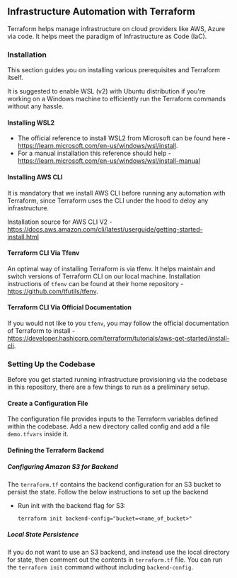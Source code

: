 ## Infrastructure Automation with Terraform

Terraform helps manage infrastructure on cloud providers like AWS, Azure via code. It helps meet the paradigm of Infrastructure as Code (IaC). 

### Installation

This section guides you on installing various prerequisites and Terraform itself.

It is suggested to enable WSL (v2) with Ubuntu distribution if you're working on a Windows machine to efficiently run the Terraform commands without any hassle.

#### Installing WSL2

- The official reference to install WSL2 from Microsoft can be found here - https://learn.microsoft.com/en-us/windows/wsl/install. 
- For a manual installation this reference should help - https://learn.microsoft.com/en-us/windows/wsl/install-manual

#### Installing AWS CLI

It is mandatory that we install AWS CLI before running any automation with Terraform, since Terraform uses the CLI under the hood to deloy any infrastructure. 

Installation source for AWS CLI V2 - https://docs.aws.amazon.com/cli/latest/userguide/getting-started-install.html

#### Terraform CLI Via Tfenv

An optimal way of installing Terraform is via tfenv. It helps maintain and switch versions of Terraform CLI on our local machine. 
Installation instructions of `tfenv` can be found at their home repository - https://github.com/tfutils/tfenv.

#### Terraform CLI Via Official Documentation

If you would not like to you `tfenv`, you may follow the official documentation of Terraform to install - https://developer.hashicorp.com/terraform/tutorials/aws-get-started/install-cli. 

### Setting Up the Codebase

Before you get started running infrastructure provisioning via the codebase in this repository, there are a few things to run as a preliminary setup. 

#### Create a Configuration File

The configuration file provides inputs to the Terraform variables defined within the codebase.
Add a new directory called config and add a file `demo.tfvars` inside it.

#### Defining the Terraform Backend

##### Configuring Amazon S3 for Backend

The `terraform.tf` contains the backend configuration for an S3 bucket to persist the state. Follow the below instructions to set up the backend

- Run init with the backend flag for S3:

  ```shell
  terraform init backend-config="bucket=<name_of_bucket>"
  ```

##### Local State Persistence

If you do not want to use an S3 backend, and instead use the local directory for state, then comment out the contents in `terraform.tf` file. You can run the `terraform init` command without including `backend-config`.
